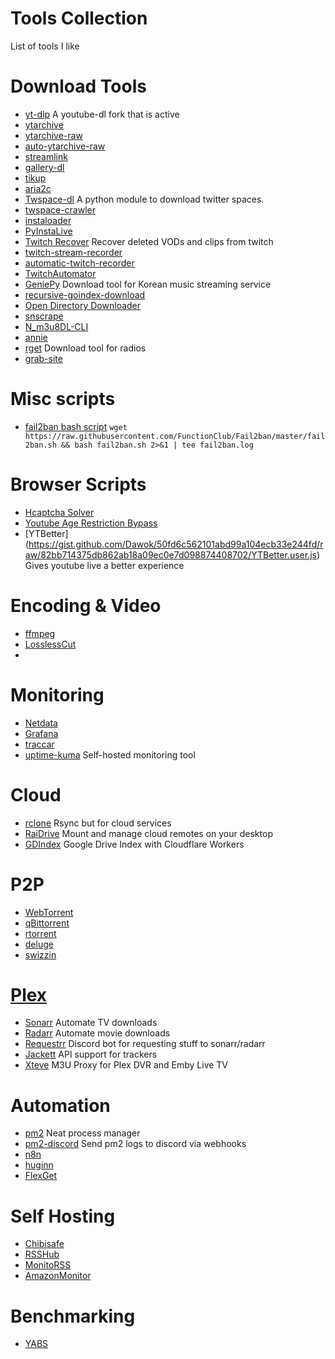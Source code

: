 # Tools Collection
List of tools I like

# Download Tools
* [yt-dlp](https://github.com/yt-dlp/yt-dlp) A youtube-dl fork that is active
* [ytarchive](https://github.com/Kethsar/ytarchive)
* [ytarchive-raw](https://github.com/lekoOwO/ytarchive-raw)
* [auto-ytarchive-raw](https://github.com/lekoOwO/auto-ytarchive-raw)
* [streamlink](https://github.com/streamlink/streamlink)
* [gallery-dl](https://github.com/mikf/gallery-dl)
* [tikup](https://github.com/Coloradohusky/TikUp)
* [aria2c](https://github.com/aria2/aria2)
* [Twspace-dl](https://github.com/Ryu1845/twspace-dl) A python module to download twitter spaces.
* [twspace-crawler](https://github.com/HitomaruKonpaku/twspace-crawler)
* [instaloader](https://github.com/instaloader/instaloader)
* [PyInstaLive](https://github.com/dvingerh/PyInstaLive)
* [Twitch Recover](https://github.com/TwitchRecover/TwitchRecover) Recover deleted VODs and clips from twitch
* [twitch-stream-recorder](https://github.com/ancalentari/twitch-stream-recorder)
* [automatic-twitch-recorder](https://github.com/Instinctlol/automatic-twitch-recorder)
* [TwitchAutomator](https://github.com/MrBrax/TwitchAutomator)
* [GeniePy](https://github.com/Slyyxp/GeniePy) Download tool for Korean music streaming service
* [recursive-goindex-download](https://github.com/atlonxp/recursive-goIndex-downloader)
* [Open Directory Downloader](https://github.com/KoalaBear84/OpenDirectoryDownloader)
* [snscrape](https://github.com/JustAnotherArchivist/snscrape)
* [N_m3u8DL-CLI](https://github.com/nilaoda/N_m3u8DL-CLI/blob/master/README_ENG.md)
* [annie](https://github.com/iawia002/annie)
* [rget](https://github.com/wasamas/rget) Download tool for radios
* [grab-site](https://github.com/ArchiveTeam/grab-site)
# Misc scripts
* [fail2ban bash script](https://github.com/FunctionClub/Fail2ban) `wget https://raw.githubusercontent.com/FunctionClub/Fail2ban/master/fail2ban.sh && bash fail2ban.sh 2>&1 | tee fail2ban.log`

# Browser Scripts
* [Hcaptcha Solver](https://greasyfork.org/en/scripts/425854-hcaptcha-solver-automatically-solves-hcaptcha-in-browser)
* [Youtube Age Restriction Bypass](https://github.com/zerodytrash/Simple-YouTube-Age-Restriction-Bypass/) 
* [YTBetter] (https://gist.github.com/Dawok/50fd6c562101abd99a104ecb33e244fd/raw/82bb714375db862ab18a09ec0e7d098874408702/YTBetter.user.js) Gives youtube live a better experience
# Encoding & Video
* [ffmpeg](https://ffmpeg.org/)
* [LosslessCut](https://github.com/mifi/lossless-cut)
* 
# Monitoring
* [Netdata](https://github.com/netdata/netdata)
* [Grafana](https://github.com/grafana/grafana)
* [traccar](https://github.com/traccar/traccar)
* [uptime-kuma](https://github.com/louislam/uptime-kuma) Self-hosted monitoring tool
# Cloud
* [rclone](https://rclone.org/) Rsync but for cloud services
* [RaiDrive](https://www.raidrive.com/) Mount and manage cloud remotes on your desktop
* [GDIndex](https://github.com/maple3142/GDIndex) Google Drive Index with Cloudflare Workers
# P2P
* [WebTorrent](https://github.com/webtorrent/webtorrent)
* [qBittorrent](https://www.qbittorrent.org/)
* [rtorrent](https://github.com/rakshasa/rtorrent)
* [deluge](https://deluge-torrent.org/)
* [swizzin](https://github.com/swizzin/swizzin)
# [Plex](https://www.plex.tv/)
* [Sonarr](https://sonarr.tv/) Automate TV downloads
* [Radarr](https://radarr.video/) Automate movie downloads
* [Requestrr](https://github.com/darkalfx/requestrr) Discord bot for requesting stuff to sonarr/radarr
* [Jackett](https://github.com/Jackett/Jackett) API support for trackers
* [Xteve](https://github.com/xteve-project/xTeVe) M3U Proxy for Plex DVR and Emby Live TV
# Automation
* [pm2](https://pm2.keymetrics.io/) Neat process manager
* [pm2-discord](https://github.com/FranciscoG/pm2-discord) Send pm2 logs to discord via webhooks
* [n8n](https://github.com/n8n-io/n8n)
* [huginn](https://github.com/huginn/huginn)
* [FlexGet](https://flexget.com/)
# Self Hosting
* [Chibisafe](https://github.com/WeebDev/chibisafe)
* [RSSHub](https://github.com/DIYgod/RSSHub)
* [MonitoRSS](https://github.com/synzen/MonitoRSS)
* [AmazonMonitor](https://github.com/SpikeHD/AmazonMonitor)
# Benchmarking
* [YABS](https://github.com/masonr/yet-another-bench-script)
